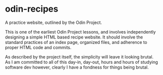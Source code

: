 # odin-recipes
A practice website, outlined by the Odin Project.

This is one of the earliest Odin Project lessons, and involves independently designing a simple HTML based recipe website. It should involve the standard practices of an index page, organized files, and adherence to proper HTML code and commits.

As described by the project itself, the simplicity will leave it looking brutal. As I am committed to all of this day-in, day-out, hours and hours of studying software dev however, clearly I have a fondness for things being brutal.
